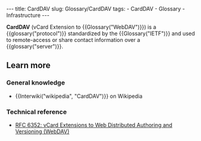 --- title: CardDAV slug: Glossary/CardDAV tags: - CardDAV - Glossary - Infrastructure ---

**CardDAV** (vCard Extension to {{Glossary("WebDAV")}}) is a {{glossary("protocol")}} standardized by the {{Glossary("IETF")}} and used to remote-access or share contact information over a {{glossary("server")}}.

Learn more
----------

### General knowledge

-   {{Interwiki("wikipedia", "CardDAV")}} on Wikipedia

### Technical reference

-   [RFC 6352: vCard Extensions to Web Distributed Authoring and Versioning (WebDAV)](https://datatracker.ietf.org/doc/html/rfc6352)

